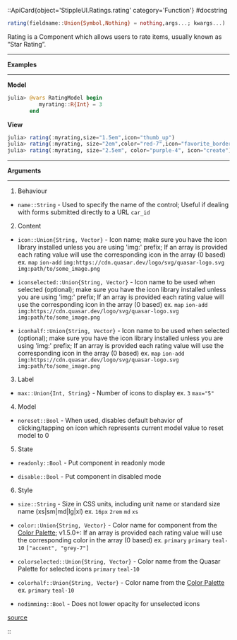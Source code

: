 

::ApiCard{object='StippleUI.Ratings.rating' category='Function'}
#docstring



```julia
rating(fieldname::Union{Symbol,Nothing} = nothing,args...; kwargs...)
```


Rating is a Component which allows users to rate items, usually known as “Star Rating”.


---


**Examples**


---


**Model**

```julia
julia> @vars RatingModel begin
          myrating::R{Int} = 3
       end

```


**View**

```julia
julia> rating(:myrating,size="1.5em",icon="thumb_up")
julia> rating(:myrating, size="2em",color="red-7",icon="favorite_border")
julia> rating(:myrating, size="2.5em", color="purple-4", icon="create")
```



---


**Arguments**


---

1. Behaviour
  - `name::String` - Used to specify the name of the control; Useful if dealing with forms submitted directly to a URL `car_id`
    
  
2. Content
  - `icon::Union{String, Vector}` - Icon name; make sure you have the icon library installed unless you are using &#39;img:&#39; prefix; If an array is provided each rating value will use the corresponding icon in the array (0 based) ex. `map` `ion-add` `img:https://cdn.quasar.dev/logo/svg/quasar-logo.svg` `img:path/to/some_image.png`
    
  - `iconselected::Union{String, Vector}` - Icon name to be used when selected (optional); make sure you have the icon library installed unless you are using &#39;img:&#39; prefix; If an array is provided each rating value will use the corresponding icon in the array (0 based) ex. `map` `ion-add` `img:https://cdn.quasar.dev/logo/svg/quasar-logo.svg` `img:path/to/some_image.png`
    
  - `iconhalf::Union{String, Vector}` - Icon name to be used when selected (optional); make sure you have the icon library installed unless you are using &#39;img:&#39; prefix; If an array is provided each rating value will use the corresponding icon in the array (0 based) ex. `map` `ion-add` `img:https://cdn.quasar.dev/logo/svg/quasar-logo.svg` `img:path/to/some_image.png`
    
  
3. Label
  - `max::Union{Int, String}` - Number of icons to display ex. `3` `max="5"`
    
  
4. Model
  - `noreset::Bool` - When used, disables default behavior of clicking/tapping on icon which represents current model value to reset model to 0
    
  
5. State
  - `readonly::Bool` - Put component in readonly mode
    
  - `disable::Bool` - Put component in disabled mode
    
  
6. Style
  - `size::String` - Size in CSS units, including unit name or standard size name (xs|sm|md|lg|xl) ex. `16px` `2rem` `md` `xs`
    
  - `color::Union{String, Vector}` - Color name for component from the [Color Palette](https://quasar.dev/style/color-palette); v1.5.0+: If an array is provided each rating value will use the corresponding color in the array (0 based) ex. `primary` `primary` `teal-10` `["accent", "grey-7"]`
    
  - `colorselected::Union{String, Vector}` - Color name from the Quasar Palette for selected icons `primary` `teal-10`
    
  - `colorhalf::Union{String, Vector}` - Color name from the [Color Palette](https://quasar.dev/style/color-palette) ex. `primary` `teal-10`
    
  - `nodimming::Bool` - Does not lower opacity for unselected icons
    
  


[source](https://github.com/GenieFramework/StippleUI.jl/blob/v0.24.2/src/Ratings.jl#L10-L58)

::
